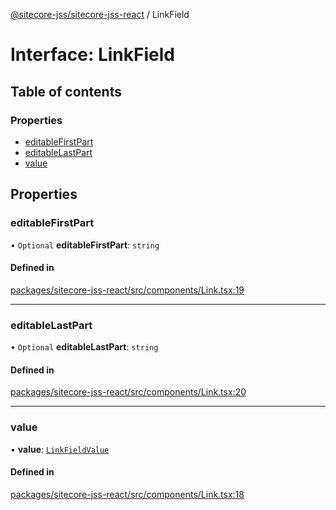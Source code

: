 [@sitecore-jss/sitecore-jss-react](../README.md) / LinkField

# Interface: LinkField

## Table of contents

### Properties

- [editableFirstPart](LinkField.md#editablefirstpart)
- [editableLastPart](LinkField.md#editablelastpart)
- [value](LinkField.md#value)

## Properties

### editableFirstPart

• `Optional` **editableFirstPart**: `string`

#### Defined in

[packages/sitecore-jss-react/src/components/Link.tsx:19](https://github.com/Sitecore/jss/blob/0fdefd685/packages/sitecore-jss-react/src/components/Link.tsx#L19)

___

### editableLastPart

• `Optional` **editableLastPart**: `string`

#### Defined in

[packages/sitecore-jss-react/src/components/Link.tsx:20](https://github.com/Sitecore/jss/blob/0fdefd685/packages/sitecore-jss-react/src/components/Link.tsx#L20)

___

### value

• **value**: [`LinkFieldValue`](LinkFieldValue.md)

#### Defined in

[packages/sitecore-jss-react/src/components/Link.tsx:18](https://github.com/Sitecore/jss/blob/0fdefd685/packages/sitecore-jss-react/src/components/Link.tsx#L18)
